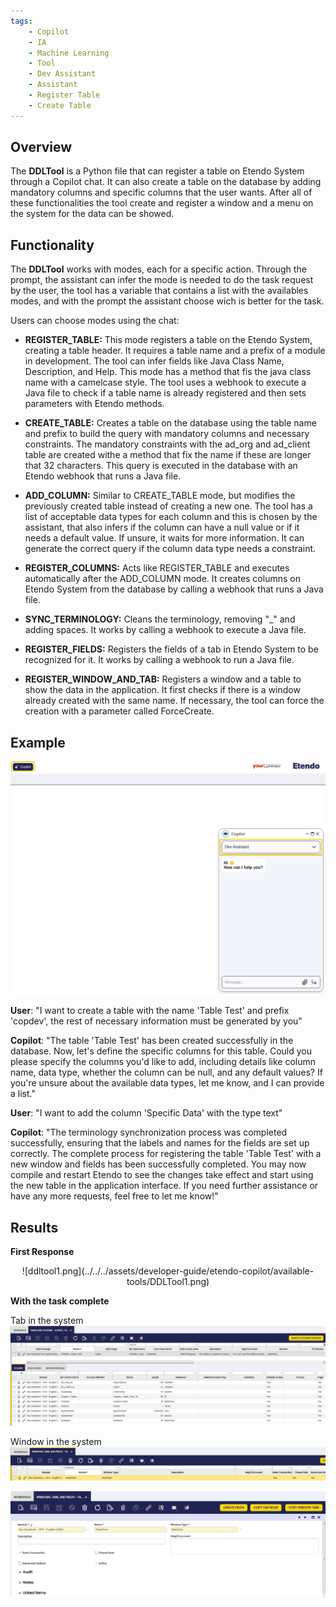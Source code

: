 ```yaml
---
tags:
    - Copilot
    - IA
    - Machine Learning
    - Tool
    - Dev Assistant
    - Assistant
    - Register Table
    - Create Table
---
```


## Overview

The **DDLTool** is a Python file that can register a table on Etendo System through a Copilot chat. It can also create a table on the database by adding mandatory columns and specific columns that the user wants. After all of these functionalities the tool create and register a window and a menu on the system for the data can be showed.

## Functionality

The **DDLTool** works with modes, each for a specific action. Through the prompt, the assistant can infer the mode is needed to do the task request by the user, the tool has a variable that contains a list with the availables modes, and with the prompt the assistant choose wich is better for the task.

Users can choose modes using the chat:

- **REGISTER_TABLE:** This mode registers a table on the Etendo System, creating a table header. It requires a table name and a prefix of a module in development. The tool can infer fields like Java Class Name, Description, and Help. This mode has a method that fis the java class name with a camelcase style. The tool uses a webhook to execute a Java file to check if a table name is already registered and then sets parameters with Etendo methods.

- **CREATE_TABLE:** Creates a table on the database using the table name and prefix to build the query with mandatory columns and necessary constraints. The mandatory constraints with the ad_org and ad_client table are created withe a method that fix the name if these are longer that 32 characters. This query is executed in the database with an Etendo webhook that runs a Java file.

- **ADD_COLUMN:** Similar to CREATE_TABLE mode, but modifies the previously created table instead of creating a new one. The tool has a list of acceptable data types for each column and this is chosen by the assistant, that also infers if the column can have a null value or if it needs a default value. If unsure, it waits for more information. It can generate the correct query if the column data type needs a constraint.

- **REGISTER_COLUMNS:** Acts like REGISTER_TABLE and executes automatically after the ADD_COLUMN mode. It creates columns on Etendo System from the database by calling a webhook that runs a Java file.

- **SYNC_TERMINOLOGY:** Cleans the terminology, removing "_" and adding spaces. It works by calling a webhook to execute a Java file.

- **REGISTER_FIELDS:** Registers the fields of a tab in Etendo System to be recognized for it. It works by calling a webhook to run a Java file.

- **REGISTER_WINDOW_AND_TAB:** Registers a window and a table to show the data in the application. It first checks if there is a window already created with the same name. If necessary, the tool can force the creation with a parameter called ForceCreate.

## Example

![ddltool.png](../../../assets/developer-guide/etendo-copilot/available-tools/DDLTool.png)

**User**: "I want to create a table with the name 'Table Test' and prefix 'copdev', the rest of necessary information must be generated by you"

**Copilot**: "The table 'Table Test' has been created successfully in the database. Now, let's define the specific columns for this table. Could you please specify the columns you'd like to add, including details like column name, data type, whether the column can be null, and any default values? If you're unsure about the available data types, let me know, and I can provide a list."

**User**: "I want to add the column 'Specific Data' with the type text"

**Copilot**: "The terminology synchronization process was completed successfully, ensuring that the labels and names for the fields are set up correctly. The complete process for registering the table 'Table Test' with a new window and fields has been successfully completed. You may now compile and restart Etendo to see the changes take effect and start using the new table in the application interface. If you need further assistance or have any more requests, feel free to let me know!"

## Results

**First Response**
<center>
![ddltool1.png](../../../assets/developer-guide/etendo-copilot/available-tools/DDLTool1.png)
</center>

**With the task complete**

Tab in the system
![ddltool2.png](../../../assets/developer-guide/etendo-copilot/available-tools/DDLTool2.png)

Window in the system
![ddltool3.png](../../../assets/developer-guide/etendo-copilot/available-tools/DDLTool3.png)

![ddltool4.png](../../../assets/developer-guide/etendo-copilot/available-tools/DDLTool4.png)

